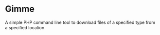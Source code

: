 # Gimme

A simple PHP command line tool to download files of a specified type from a specified location.